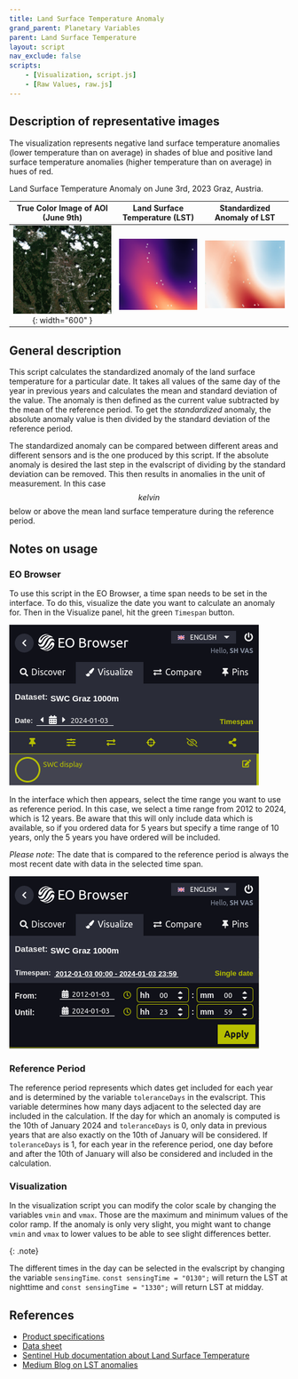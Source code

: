 ```yaml
---
title: Land Surface Temperature Anomaly
grand_parent: Planetary Variables
parent: Land Surface Temperature
layout: script
nav_exclude: false
scripts:
    - [Visualization, script.js]
    - [Raw Values, raw.js]
---
```


## Description of representative images

The visualization represents negative land surface temperature anomalies (lower temperature than on average) in shades of blue and positive land surface temperature anomalies (higher temperature than on average) in hues of red.

Land Surface Temperature Anomaly on June 3rd, 2023 Graz, Austria.

|        True Color Image of AOI (June 9th)         |      Land Surface Temperature (LST)      |                 Standardized Anomaly of LST                  |
| :-----------------------------------------------: | :--------------------------------------: | :----------------------------------------------------------: |
| ![True Color](fig/true_color.png){: width="600" } | ![Land Surface Temperature](fig/lst.png) | ![Land Surface Temperature Anomaly example](fig/anomaly.png) |

## General description

This script calculates the standardized anomaly of the land surface temperature for a particular date. It takes all values of the same day of the year in previous years and calculates the mean and standard deviation of the value. The anomaly is then defined as the current value subtracted by the mean of the reference period. To get the _standardized_ anomaly, the absolute anomaly value is then divided by the standard deviation of the reference period.

The standardized anomaly can be compared between different areas and different sensors and is the one produced by this script. If the absolute anomaly is desired the last step in the evalscript of dividing by the standard deviation can be removed. This then results in anomalies in the unit of measurement. In this case $$kelvin$$ below or above the mean land surface temperature during the reference period.

## Notes on usage

### EO Browser

To use this script in the EO Browser, a time span needs to be set in the interface. To do this, visualize the date you want to calculate an anomaly for. Then in the Visualize panel, hit the green `Timespan` button.

![Visualize Panel Interface](fig/single_date.png)

In the interface which then appears, select the time range you want to use as reference period. In this case, we select a time range from 2012 to 2024, which is 12 years. Be aware that this will only include data which is available, so if you ordered data for 5 years but specify a time range of 10 years, only the 5 years you have ordered will be included.

_Please note_: The date that is compared to the reference period is always the most recent date with data in the selected time span.

![Time Span Interface](fig/timespan.png)

### Reference Period

The reference period represents which dates get included for each year and is determined by the variable `toleranceDays` in the evalscript. This variable determines how many days adjacent to the selected day are included in the calculation. If the day for which an anomaly is computed is the 10th of January 2024 and `toleranceDays` is 0, only data in previous years that are also exactly on the 10th of January will be considered. If `toleranceDays` is 1, for each year in the reference period, one day before and after the 10th of January will also be considered and included in the calculation.

### Visualization

In the visualization script you can modify the color scale by changing the variables `vmin` and `vmax`. Those are the maximum and minimum values of the color ramp. If the anomaly is only very slight, you might want to change `vmin` and `vmax` to lower values to be able to see slight differences better.

{: .note}

The different times in the day can be selected in the evalscript by changing the variable `sensingTime`. `const sensingTime = "0130";` will return the LST at nighttime and `const sensingTime = "1330";` will return LST at midday.

## References

-   [Product specifications](https://planet.widen.net/s/tltwk6hnps)
-   [Data sheet](https://planet.widen.net/s/ttvp2rvwzd)
-   [Sentinel Hub documentation about Land Surface Temperature](https://docs.sentinel-hub.com/api/latest/data/planetary-variables/land-surface-temp/)
-   [Medium Blog on LST anomalies](https://medium.com/sentinel-hub/product-update-planetary-variables-in-sentinel-hub-963f3e6c0e9b)

